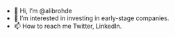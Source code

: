 - 👋  Hi, I’m @alibrohde
- 👀  I’m interested in investing in early-stage companies.
- 📫  How to reach me Twitter, LinkedIn.
